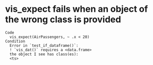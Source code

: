 # vis_expect fails when an object of the wrong class is provided

    Code
      vis_expect(AirPassengers, ~ .x < 20)
    Condition
      Error in `test_if_dataframe()`:
      ! `vis_dat()` requires a <data.frame>
      the object I see has class(es):
      <ts>

